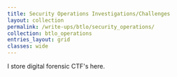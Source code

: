 ```yaml
---
title: Security Operations Investigations/Challenges
layout: collection
permalink: /write-ups/btlo/security_operations/
collection: btlo_operations
entries_layout: grid
classes: wide
---
```

I store digital forensic CTF's here.
